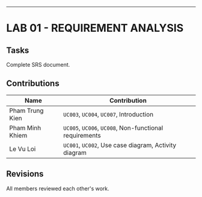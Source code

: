 ---

# LAB 01 - REQUIREMENT ANALYSIS
## Tasks
Complete SRS document.

## Contributions

|Name   |Contribution   |
|-------|---------------|
|Pham Trung Kien    |`UC003`, `UC004`, `UC007`, Introduction   |
|Pham Minh Khiem    |`UC005`, `UC006`, `UC008`, Non-functional requirements  |
|Le Vu Loi          |`UC001`, `UC002`, Use case diagram, Activity diagram  |

## Revisions
All members reviewed each other's work.